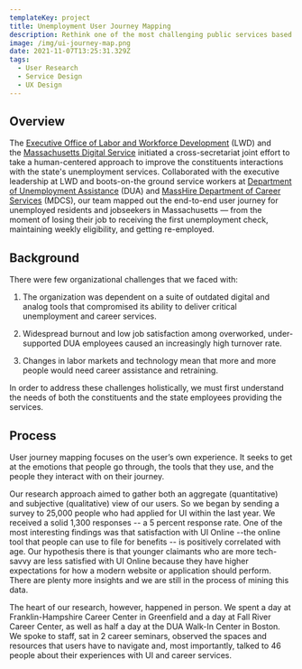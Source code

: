 ```yaml
---
templateKey: project
title: Unemployment User Journey Mapping
description: Rethink one of the most challenging public services based on end user needs
image: /img/ui-journey-map.png
date: 2021-11-07T13:25:31.329Z
tags:
  - User Research
  - Service Design
  - UX Design
---
```

## Overview

The [Executive Office of Labor and Workforce Development](https://www.mass.gov/orgs/executive-office-of-labor-and-workforce-development) (LWD) and the [Massachusetts Digital Service](https://www.mass.gov/orgs/digital-services) initiated a cross-secretariat joint effort to take a human-centered approach to improve the constituents interactions with the state's unemployment services. Collaborated with the executive leadership at LWD and boots-on-the ground service workers at [Department of Unemployment Assistance](https://www.mass.gov/orgs/department-of-unemployment-assistance) (DUA) and [MassHire Department of Career Services](https://www.mass.gov/orgs/masshire-department-of-career-services) (MDCS), our team mapped out the end-to-end user journey for unemployed residents and jobseekers in Massachusetts — from the moment of losing their job to receiving the first unemployment check, maintaining weekly eligibility, and getting re-employed.

## Background

There were few organizational challenges that we faced with: 

1. The organization was dependent on a suite of outdated digital and analog tools that compromised its ability to deliver critical unemployment and career services.

2. Widespread burnout and low job satisfaction among overworked, under-supported DUA employees caused an increasingly high turnover rate.

3. Changes in labor markets and technology mean that more and more people would need career assistance and retraining. 

In order to address these challenges holistically, we must first understand the needs of both the constituents and the state employees providing the services.

## Process

User journey mapping focuses on the user’s own experience. It seeks to get at the emotions that people go through, the tools that they use, and the people they interact with on their journey.

Our research approach aimed to gather both an aggregate (quantitative) and subjective (qualitative) view of our users. So we began by sending a survey to 25,000 people who had applied for UI within the last year. We received a solid 1,300 responses -- a 5 percent response rate. One of the most interesting findings was that satisfaction with UI Online --the online tool that people can use to file for benefits -- is positively correlated with age. Our hypothesis there is that younger claimants who are more tech-savvy are less satisfied with UI Online because they have higher expectations for how a modern website or application should perform. There are plenty more insights and we are still in the process of mining this data.

The heart of our research, however, happened in person. We spent a day at Franklin-Hampshire Career Center in Greenfield and a day at Fall River Career Center, as well as half a day at the DUA Walk-In Center in Boston. We spoke to staff, sat in 2 career seminars, observed the spaces and resources that users have to navigate and, most importantly, talked to 46 people about their experiences with UI and career services.